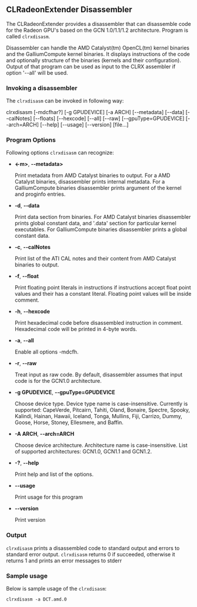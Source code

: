 ## CLRadeonExtender Disassembler

The CLRadeonExtender provides a disassembler that can disassemble code
for the Radeon GPU's based on the GCN 1.0/1.1/1.2 architecture.
Program is called `clrxdisasm`.

Disassembler can handle the AMD Catalyst(tm) OpenCL(tm) kernel binaries and the
GalliumCompute kernel binaries. It displays instructions of the code and optionally
structure of the binaries (kernels and their configuration). Output of that program
can be used as input to the CLRX assembler if option '--all' will be used.

### Invoking a disassembler

The `clrxdisasm` can be invoked in following way:

clrxdisasm [-mdcfhar?] [-g GPUDEVICE] [-a ARCH] [--metadata] [--data] [--calNotes]
[--floats] [--hexcode] [--all] [--raw] [--gpuType=GPUDEVICE] [--arch=ARCH]
[--help] [--usage] [--version] [file...]

### Program Options

Following options `clrxdisasm` can recognize:

* **<-m>**, **--metadata>**

    Print metadata from AMD Catalyst binaries to output. For a AMD Catalyst binaries,
disassembler prints internal metadata. For a GalliumCompute binaries disassembler
prints argument of the kernel and proginfo entries.

* **-d**, **--data**

    Print data section from binaries. For AMD Catalyst binaries disassembler prints
global constant data, and '.data' section for particular kernel executables.
For GalliumCompute binaries disassembler prints a global constant data.

* **-c**, **--calNotes**

    Print list of the ATI CAL notes and their content from AMD Catalyst binaries to output.

* **-f**, **--float**

    Print floating point literals in instructions if instructions accept float point values
and their has a constant literal. Floating point values will be inside comment.

* **-h**, **--hexcode**

    Print hexadecimal code before disassembled instruction in comment. Hexadecimal code
will be printed in 4-byte words.

* **-a**, **--all**

    Enable all options -mdcfh.

* **-r**, **--raw**

    Treat input as raw code. By default, disassembler assumes that input code is for
the GCN1.0 architecture.

* **-g GPUDEVICE**, **--gpuType=GPUDEVICE**

    Choose device type. Device type name is case-insensitive.
Currently is supported: 
CapeVerde, Pitcairn, Tahiti, Oland, Bonaire, Spectre, Spooky, Kalindi,
Hainan, Hawaii, Iceland, Tonga, Mullins, Fiji, Carrizo, Dummy, Goose, Horse, Stoney,
Ellesmere, and Baffin.

* **-A ARCH**, **--arch=ARCH**

    Choose device architecture. Architecture name is case-insensitive.
List of supported architectures:
GCN1.0, GCN1.1 and GCN1.2.

* **-?**, **--help**

    Print help and list of the options.

* **--usage**

    Print usage for this program

* **--version**

    Print version

### Output

`clrxdisasm` prints a disassembled code to standard output and errors to
standard error output. `clrxdisasm` returns 0 if succeeded, otherwise it returns 1
and prints an error messages to stderr
    
### Sample usage

Below is sample usage of the `clrxdisasm`:

```
clrxdisasm -a DCT.amd.0
```
